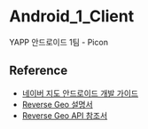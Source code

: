 # Android_1_Client
YAPP 안드로이드 1팀 - Picon

## Reference
* [네이버 지도 안드로이드 개발 가이드](https://navermaps.github.io/android-map-sdk/guide-ko/0.html)
* [Reverse Geo 설명서](https://docs.ncloud.com/ko/naveropenapi_v3/maps/reverse-geocoding/reverse-geocoding.html)
* [Reverse Geo API 참조서](https://apidocs.ncloud.com/ko/ai-naver/maps_reverse_geocoding/gc/)